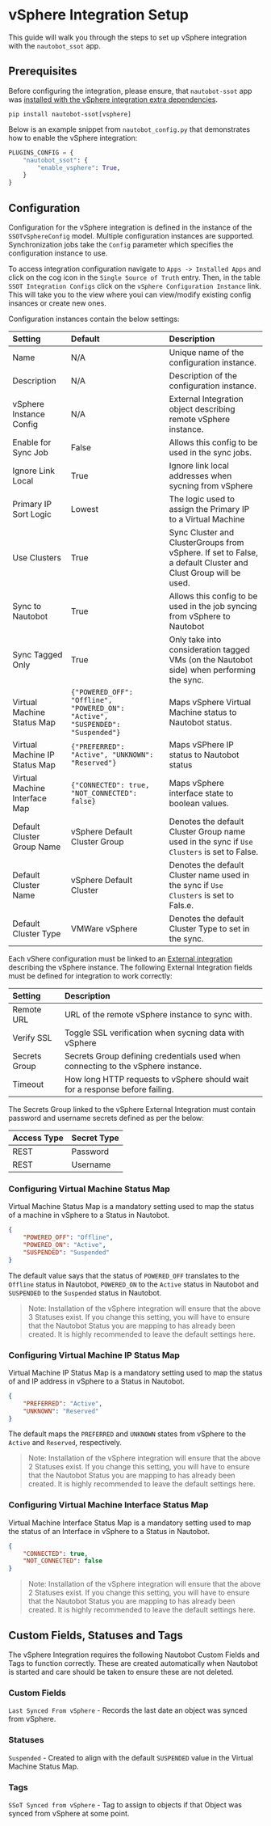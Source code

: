 # vSphere Integration Setup

This guide will walk you through the steps to set up vSphere integration with the `nautobot_ssot` app.

## Prerequisites

Before configuring the integration, please ensure, that `nautobot-ssot` app was [installed with the vSphere integration extra dependencies](../install.md#install-guide).

```shell
pip install nautobot-ssot[vsphere]
```

Below is an example snippet from `nautobot_config.py` that demonstrates how to enable the vSphere integration:

```python
PLUGINS_CONFIG = {
    "nautobot_ssot": {
        "enable_vsphere": True,
    }
}
```

## Configuration

Configuration for the vSphere integration is defined in the instance of the `SSOTvSphereConfig` model. Multiple configuration instances are supported. Synchronization jobs take the `Config` parameter which specifies the configuration instance to use. 

To access integration configuration navigate to `Apps -> Installed Apps` and click on the cog icon in the `Single Source of Truth` entry. Then, in the table `SSOT Integration Configs` click on the `vSphere Configuration Instance` link. This will take you to the view where youi can view/modify existing config insances or create new ones.

Configuration instances contain the below settings:

| Setting                       | Default                                                                        | Description                                                                                                   |
| :---------------------------- | :----------------------------------------------------------------------------- | :------------------------------------------------------------------------------------------------------------ |
| Name                          | N/A                                                                            | Unique name of the configuration instance.                                                                    |
| Description                   | N/A                                                                            | Description of the configuration instance.                                                                    |
| vSphere Instance Config       | N/A                                                                            | External Integration object describing remote vSphere instance.                                               |
| Enable for Sync Job           | False                                                                          | Allows this config to be used in the sync jobs.                                                               |
| Ignore Link Local             | True                                                                           | Ignore link local addresses when sycning from vSphere                                                         |
| Primary IP Sort Logic         | Lowest                                                                         | The logic used to assign the Primary IP to a Virtual Machine                                                  |
| Use Clusters                  | True                                                                           | Sync Cluster and ClusterGroups from vSphere. If set to False, a default Cluster and Clust Group will be used. |
| Sync to Nautobot              | True                                                                           | Allows this config to be used in the job syncing from vSphere to Nautobot                                     |
| Sync Tagged Only              | True                                                                           | Only take into consideration tagged VMs (on the Nautobot side) when performing the sync.                      |
| Virtual Machine Status Map    | `{"POWERED_OFF": "Offline", "POWERED_ON": "Active", "SUSPENDED": "Suspended"}` | Maps vSphere Virtual Machine status to Nautobot status.                                                       |
| Virtual Machine IP Status Map | `{"PREFERRED": "Active", "UNKNOWN": "Reserved"}`                               | Maps vSPhere IP status to Nautobot status                                                                     |
| Virtual Machine Interface Map | `{"CONNECTED": true, "NOT_CONNECTED": false}`                                  | Maps vSphere interface state to boolean values.                                                               |
| Default Cluster Group Name    | vSphere Default Cluster Group                                                  | Denotes the default Cluster Group name used in the sync if `Use Clusters` is set to False.                    |
| Default Cluster Name          | vSphere Default Cluster                                                        | Denotes the default Cluster name used in the sync if `Use Clusters` is set to Fals.e.                         |
| Default Cluster Type          | VMWare vSphere                                                                 | Denotes the default Cluster Type to set in the sync.                                                          |

Each vShere configuration must be linked to an [External integration](https://docs.nautobot.com/projects/core/en/stable/user-guide/platform-functionality/externalintegration/?h=external+int) describing the vSphere instance. The following External Integration fields must be defined for integration to work correctly:

| Setting       | Description                                                                      |
| :------------ | :------------------------------------------------------------------------------- |
| Remote URL    | URL of the remote vSphere instance to sync with.                                 |
| Verify SSL    | Toggle SSL verification when sycning data with vSphere                           |
| Secrets Group | Secrets Group defining credentials used when connecting to the vSphere instance. |
| Timeout       | How long HTTP requests to vSphere should wait for a response before failing.     |

The Secrets Group linked to the vSphere External Integration must contain password and username secrets defined as per the below:

| Access Type | Secret Type |
| :---------- | :---------- |
| REST        | Password    |
| REST        | Username    |


### Configuring Virtual Machine Status Map

Virtual Machine Status Map is a mandatory setting used to map the status of a machine in vSphere to a Status in Nautobot.

```json
{
    "POWERED_OFF": "Offline",
    "POWERED_ON": "Active",
    "SUSPENDED": "Suspended"
}
```

The default value says that the status of `POWERED_OFF` translates to the `Offline` status in Nautobot, `POWERED_ON` to the `Active` status in Nautobot and `SUSPENDED` to the `Suspended` status in Nautobot.

> Note: Installation of the vSphere integration will ensure that the above 3 Statuses exist. If you change this setting, you will have to ensure that the Nautobot Status you are mapping to has already been created. It is highly recommended to leave the default settings here.

### Configuring Virtual Machine IP Status Map

Virtual Machine IP Status Map is a mandatory setting used to map the status of and IP address in vSphere to a Status in Nautobot.

```json
{
    "PREFERRED": "Active",
    "UNKNOWN": "Reserved"
}
```

The default maps the `PREFERRED` and `UNKNOWN` states from vSphere to the `Active` and `Reserved`, respectively. 

> Note: Installation of the vSphere integration will ensure that the above 2 Statuses exist. If you change this setting, you will have to ensure that the Nautobot Status you are mapping to has already been created. It is highly recommended to leave the default settings here.

### Configuring Virtual Machine Interface Status Map

Virtual Machine Interface Status Map is a mandatory setting used to map the status of an Interface in vSphere to a Status in Nautobot.

```json
{
    "CONNECTED": true,
    "NOT_CONNECTED": false
}
```
> Note: Installation of the vSphere integration will ensure that the above 2 Statuses exist. If you change this setting, you will have to ensure that the Nautobot Status you are mapping to has already been created. It is highly recommended to leave the default settings here.
## Custom Fields, Statuses and Tags

The vSphere Integration requires the following Nautobot Custom Fields and Tags to function correctly. These are created automatically when Nautobot is started and care should be taken to ensure these are not deleted. 

### Custom Fields

`Last Synced From vSphere` - Records the last date an object was synced from vSphere.

### Statuses

`Suspended` - Created to align with the default `SUSPENDED` value in the Virtual Machine Status Map.

### Tags

`SSoT Synced from vSphere` - Tag to assign to objects if that Object was synced from vSphere at some point.
